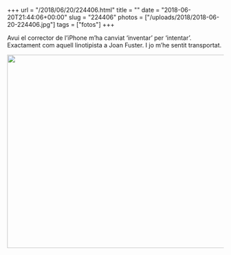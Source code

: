 +++
url = "/2018/06/20/224406.html"
title = ""
date = "2018-06-20T21:44:06+00:00"
slug = "224406"
photos = ["/uploads/2018/2018-06-20-224406.jpg"]
tags = ["fotos"]
+++

Avui el corrector de l’iPhone m’ha canviat ‘inventar’ per ‘intentar’. Exactament com aquell linotipista a Joan Fuster. I jo m’he sentit transportat.

<img src="/uploads/2018/2018-06-20-224406.jpg" width="600" height="450" />
